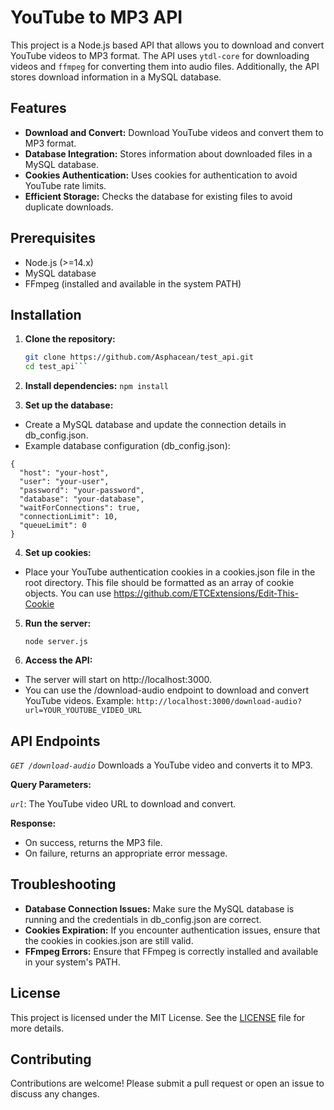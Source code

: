# YouTube to MP3 API

This project is a Node.js based API that allows you to download and convert YouTube videos to MP3 format. The API uses `ytdl-core` for downloading videos and `ffmpeg` for converting them into audio files. Additionally, the API stores download information in a MySQL database.

## Features

- **Download and Convert:** Download YouTube videos and convert them to MP3 format.
- **Database Integration:** Stores information about downloaded files in a MySQL database.
- **Cookies Authentication:** Uses cookies for authentication to avoid YouTube rate limits.
- **Efficient Storage:** Checks the database for existing files to avoid duplicate downloads.

## Prerequisites

- Node.js (>=14.x)
- MySQL database
- FFmpeg (installed and available in the system PATH)

## Installation

1. **Clone the repository:**

   ```bash
   git clone https://github.com/Asphacean/test_api.git
   cd test_api```
2. **Install dependencies:**
   ```npm install```
3. **Set up the database:**
- Create a MySQL database and update the connection details in db_config.json.
- Example database configuration (db_config.json):
```
{
  "host": "your-host",
  "user": "your-user",
  "password": "your-password",
  "database": "your-database",
  "waitForConnections": true,
  "connectionLimit": 10,
  "queueLimit": 0
}
```
4. **Set up cookies:**
- Place your YouTube authentication cookies in a cookies.json file in the root directory. This file should be formatted as an array of cookie objects. 
You can use https://github.com/ETCExtensions/Edit-This-Cookie
5. **Run the server:**

    ```node server.js```

6. **Access the API:**
- The server will start on http://localhost:3000.
- You can use the /download-audio endpoint to download and convert YouTube videos.
  Example:
```http://localhost:3000/download-audio?url=YOUR_YOUTUBE_VIDEO_URL```

## API Endpoints
*`GET /download-audio`*
Downloads a YouTube video and converts it to MP3.

**Query Parameters:**

*`url`*: The YouTube video URL to download and convert.

**Response:**

- On success, returns the MP3 file.
- On failure, returns an appropriate error message.

## Troubleshooting
- **Database Connection Issues:** Make sure the MySQL database is running and the credentials in db_config.json are correct.
- **Cookies Expiration:** If you encounter authentication issues, ensure that the cookies in cookies.json are still valid.
- **FFmpeg Errors:** Ensure that FFmpeg is correctly installed and available in your system's PATH.

## License
This project is licensed under the MIT License. See the [LICENSE](https://github.com/Asphacean/test_api/blob/main/LICENSE) file for more details.

## Contributing
Contributions are welcome! Please submit a pull request or open an issue to discuss any changes.
